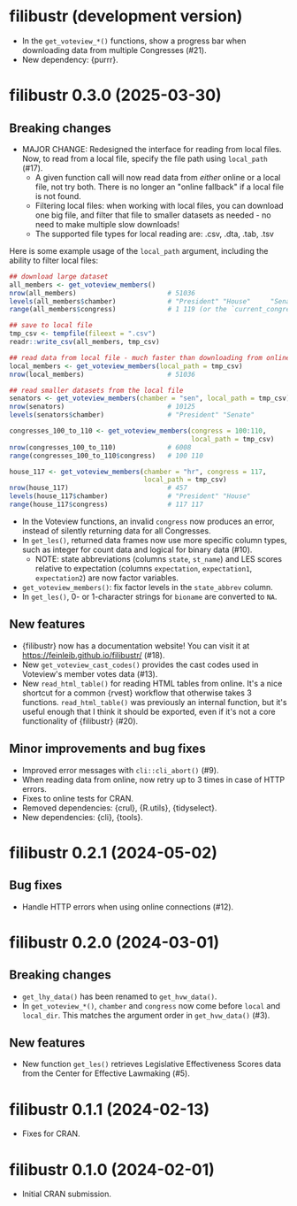 # filibustr (development version)

* In the `get_voteview_*()` functions, show a progress bar when downloading 
  data from multiple Congresses (#21).
* New dependency: {purrr}.

# filibustr 0.3.0 (2025-03-30)

## Breaking changes
* MAJOR CHANGE: Redesigned the interface for reading from local files. 
  Now, to read from a local file, specify the file path using `local_path` 
  (#17).
   * A given function call will now read data from *either* online or a local 
     file, not try both. There is no longer an "online fallback" if a local 
     file is not found.
   * Filtering local files: when working with local files, you can download one 
     big file, and filter that file to smaller datasets as needed - no need to 
     make multiple slow downloads!
   * The supported file types for local reading are: .csv, .dta, .tab, .tsv
     
Here is some example usage of the `local_path` argument, including the ability 
to filter local files:

``` r
## download large dataset
all_members <- get_voteview_members()
nrow(all_members)                       # 51036
levels(all_members$chamber)             # "President" "House"     "Senate"
range(all_members$congress)             # 1 119 (or the `current_congress()`)

## save to local file
tmp_csv <- tempfile(fileext = ".csv")
readr::write_csv(all_members, tmp_csv)

## read data from local file - much faster than downloading from online!
local_members <- get_voteview_members(local_path = tmp_csv)
nrow(local_members)                     # 51036

## read smaller datasets from the local file
senators <- get_voteview_members(chamber = "sen", local_path = tmp_csv)
nrow(senators)                          # 10125
levels(senators$chamber)                # "President" "Senate"

congresses_100_to_110 <- get_voteview_members(congress = 100:110, 
                                              local_path = tmp_csv)
nrow(congresses_100_to_110)             # 6008
range(congresses_100_to_110$congress)   # 100 110

house_117 <- get_voteview_members(chamber = "hr", congress = 117,
                                  local_path = tmp_csv)
nrow(house_117)                         # 457
levels(house_117$chamber)               # "President" "House"
range(house_117$congress)               # 117 117
```

* In the Voteview functions, an invalid `congress` now produces an error, 
  instead of silently returning data for all Congresses.
* In `get_les()`, returned data frames now use more specific column types, such 
  as integer for count data and logical for binary data (#10).
   * NOTE: state abbreviations (columns `state`, `st_name`) and LES scores 
     relative to expectation (columns `expectation`, `expectation1`, 
     `expectation2`) are now factor variables.
* `get_voteview_members()`: fix factor levels in the `state_abbrev` column.
* In `get_les()`, 0- or 1-character strings for `bioname` are converted to `NA`.
  
## New features
* {filibustr} now has a documentation website! You can visit it at 
  <https://feinleib.github.io/filibustr/> (#18).
* New `get_voteview_cast_codes()` provides the cast codes used in Voteview's 
  member votes data (#13).
* New `read_html_table()` for reading HTML tables from online. It's a nice
  shortcut for a common {rvest} workflow that otherwise takes 3 functions.
  `read_html_table()` was previously an internal function, but it's useful 
  enough that I think it should be exported, even if it's not a core 
  functionality of {filibustr} (#20).

## Minor improvements and bug fixes
* Improved error messages with `cli::cli_abort()` (#9).
* When reading data from online, now retry up to 3 times in case of HTTP errors.
* Fixes to online tests for CRAN.
* Removed dependencies: {crul}, {R.utils}, {tidyselect}.
* New dependencies: {cli}, {tools}.

# filibustr 0.2.1 (2024-05-02)

## Bug fixes

* Handle HTTP errors when using online connections (#12).

# filibustr 0.2.0 (2024-03-01)

## Breaking changes

* `get_lhy_data()` has been renamed to `get_hvw_data()`.
* In `get_voteview_*()`, `chamber` and `congress` now come before `local` and 
  `local_dir`. This matches the argument order in `get_hvw_data()` (#3).

## New features

* New function `get_les()` retrieves Legislative Effectiveness Scores data from 
  the Center for Effective Lawmaking (#5).

# filibustr 0.1.1 (2024-02-13)

* Fixes for CRAN.

# filibustr 0.1.0 (2024-02-01)

* Initial CRAN submission.
